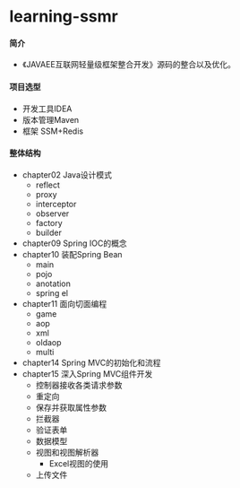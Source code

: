 # learning-ssmr

#### 简介
 * 《JAVAEE互联网轻量级框架整合开发》源码的整合以及优化。

#### 项目选型
* 开发工具IDEA
* 版本管理Maven
* 框架 SSM+Redis

#### 整体结构
 * chapter02 Java设计模式
    *  reflect
    *  proxy
    *  interceptor
    *  observer
    *  factory
    *  builder
 * chapter09 Spring IOC的概念
 * chapter10 装配Spring Bean  
    *  main
    *  pojo
    *  anotation
    *  spring el
 * chapter11 面向切面编程
    *  game
    *  aop
    *  xml
    *  oldaop
    *  multi
 * chapter14 Spring MVC的初始化和流程
 * chapter15 深入Spring MVC组件开发
    *  控制器接收各类请求参数
    *  重定向
    *  保存并获取属性参数
    *  拦截器
    *  验证表单
    *  数据模型
    *  视图和视图解析器
       *  Excel视图的使用
    *  上传文件

